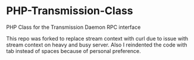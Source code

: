 # PHP-Transmission-Class
PHP Class for the Transmission Daemon RPC interface

This repo was forked to replace stream context with curl due to issue with stream context on heavy and busy server.
Also I reindented the code with tab instead of spaces because of personal preference.
